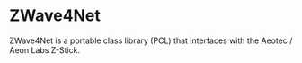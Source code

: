# ZWave4Net
 ZWave4Net is a portable class library (PCL) that interfaces with the Aeotec / Aeon Labs Z-Stick. 
